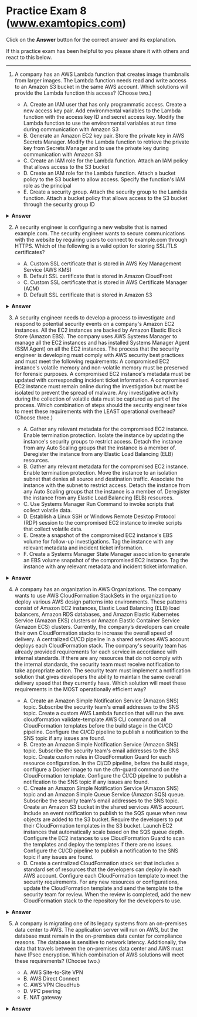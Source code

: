 # Practice Exam 8 (www.examtopics.com)

Click on the **Answer** button for the correct answer and its explanation.

If this practice exam has been helpful to you please share it with others and react to this below.

---

1. A company has an AWS Lambda function that creates image thumbnails from larger images. The Lambda function needs read and write access to an Amazon S3 bucket in the same AWS account.
Which solutions will provide the Lambda function this access? (Choose two.)

    - A. Create an IAM user that has only programmatic access. Create a new access key pair. Add environmental variables to the Lambda function with the access key ID and secret access key. Modify the Lambda function to use the environmental variables at run time during communication with Amazon S3
    - B. Generate an Amazon EC2 key pair. Store the private key in AWS Secrets Manager. Modify the Lambda function to retrieve the private key from Secrets Manager and to use the private key during communication with Amazon S3
    - C. Create an IAM role for the Lambda function. Attach an IAM policy that allows access to the S3 bucket
    - D. Create an IAM role for the Lambda function. Attach a bucket policy to the S3 bucket to allow access. Specify the function's IAM role as the principal
    - E. Create a security group. Attach the security group to the Lambda function. Attach a bucket policy that allows access to the S3 bucket through the security group ID

<details markdown=1><summary markdown='span'><b>Answer</b></summary> Correct Answer(s): C, D</details>

2. A security engineer is configuring a new website that is named example.com. The security engineer wants to secure communications with the website by requiring users to connect to example.com through HTTPS.
Which of the following is a valid option for storing SSL/TLS certificates?

    - A. Custom SSL certificate that is stored in AWS Key Management Service (AWS KMS)
    - B. Default SSL certificate that is stored in Amazon CloudFront
    - C. Custom SSL certificate that is stored in AWS Certificate Manager (ACM)
    - D. Default SSL certificate that is stored in Amazon S3

<details markdown=1><summary markdown='span'><b>Answer</b></summary> Correct Answer(s): C</details>

3. A security engineer needs to develop a process to investigate and respond to potential security events on a company's Amazon EC2 instances. All the EC2 instances are backed by Amazon Elastic Block Store (Amazon EBS). The company uses AWS Systems Manager to manage all the EC2 instances and has installed Systems Manager Agent (SSM Agent) on all the EC2 instances.
The process that the security engineer is developing must comply with AWS security best practices and must meet the following requirements:
A compromised EC2 instance's volatile memory and non-volatile memory must be preserved for forensic purposes.
A compromised EC2 instance's metadata must be updated with corresponding incident ticket information.
A compromised EC2 instance must remain online during the investigation but must be isolated to prevent the spread of malware.
Any investigative activity during the collection of volatile data must be captured as part of the process.
Which combination of steps should the security engineer take to meet these requirements with the LEAST operational overhead? (Choose three.)

    - A. Gather any relevant metadata for the compromised EC2 instance. Enable termination protection. Isolate the instance by updating the instance's security groups to restrict access. Detach the instance from any Auto Scaling groups that the instance is a member of. Deregister the instance from any Elastic Load Balancing (ELB) resources.
    - B. Gather any relevant metadata for the compromised EC2 instance. Enable termination protection. Move the instance to an isolation subnet that denies all source and destination traffic. Associate the instance with the subnet to restrict access. Detach the instance from any Auto Scaling groups that the instance is a member of. Deregister the instance from any Elastic Load Balancing (ELB) resources.
    - C. Use Systems Manager Run Command to invoke scripts that collect volatile data.
    - D. Establish a Linux SSH or Windows Remote Desktop Protocol (RDP) session to the compromised EC2 instance to invoke scripts that collect volatile data.
    - E. Create a snapshot of the compromised EC2 instance's EBS volume for follow-up investigations. Tag the instance with any relevant metadata and incident ticket information.
    - F. Create a Systems Manager State Manager association to generate an EBS volume snapshot of the compromised EC2 instance. Tag the instance with any relevant metadata and incident ticket information.

<details markdown=1><summary markdown='span'><b>Answer</b></summary> Correct Answer(s): A, C, E</details>

4. A company has an organization in AWS Organizations. The company wants to use AWS CloudFormation StackSets in the organization to deploy various AWS design patterns into environments. These patterns consist of Amazon EC2 instances, Elastic Load Balancing (ELB) load balancers, Amazon RDS databases, and Amazon Elastic Kubernetes Service (Amazon EKS) clusters or Amazon Elastic Container Service (Amazon ECS) clusters.
Currently, the company’s developers can create their own CloudFormation stacks to increase the overall speed of delivery. A centralized CI/CD pipeline in a shared services AWS account deploys each CloudFormation stack.
The company's security team has already provided requirements for each service in accordance with internal standards. If there are any resources that do not comply with the internal standards, the security team must receive notification to take appropriate action. The security team must implement a notification solution that gives developers the ability to maintain the same overall delivery speed that they currently have.
Which solution will meet these requirements in the MOST operationally efficient way?

    - A. Create an Amazon Simple Notification Service (Amazon SNS) topic. Subscribe the security team's email addresses to the SNS topic. Create a custom AWS Lambda function that will run the aws cloudformation validate-template AWS CLI command on all CloudFormation templates before the build stage in the CI/CD pipeline. Configure the CI/CD pipeline to publish a notification to the SNS topic if any issues are found.
    - B. Create an Amazon Simple Notification Service (Amazon SNS) topic. Subscribe the security team's email addresses to the SNS topic. Create custom rules in CloudFormation Guard for each resource configuration. In the CI/CD pipeline, before the build stage, configure a Docker image to run the cfn-guard command on the CloudFormation template. Configure the CI/CD pipeline to publish a notification to the SNS topic if any issues are found.
    - C. Create an Amazon Simple Notification Service (Amazon SNS) topic and an Amazon Simple Queue Service (Amazon SQS) queue. Subscribe the security team's email addresses to the SNS topic. Create an Amazon S3 bucket in the shared services AWS account. Include an event notification to publish to the SQS queue when new objects are added to the S3 bucket. Require the developers to put their CloudFormation templates in the S3 bucket. Launch EC2 instances that automatically scale based on the SQS queue depth. Configure the EC2 instances to use CloudFormation Guard to scan the templates and deploy the templates if there are no issues. Configure the CI/CD pipeline to publish a notification to the SNS topic if any issues are found.
    - D. Create a centralized CloudFormation stack set that includes a standard set of resources that the developers can deploy in each AWS account. Configure each CloudFormation template to meet the security requirements. For any new resources or configurations, update the CloudFormation template and send the template to the security team for review. When the review is completed, add the new CloudFormation stack to the repository for the developers to use.

<details markdown=1><summary markdown='span'><b>Answer</b></summary> Correct Answer(s): B</details>

5. A company is migrating one of its legacy systems from an on-premises data center to AWS. The application server will run on AWS, but the database must remain in the on-premises data center for compliance reasons. The database is sensitive to network latency. Additionally, the data that travels between the on-premises data center and AWS must have IPsec encryption.
Which combination of AWS solutions will meet these requirements? (Choose two.)

    - A. AWS Site-to-Site VPN
    - B. AWS Direct Connect
    - C. AWS VPN CloudHub
    - D. VPC peering
    - E. NAT gateway

<details markdown=1><summary markdown='span'><b>Answer</b></summary> Correct Answer(s): A, B</details>
